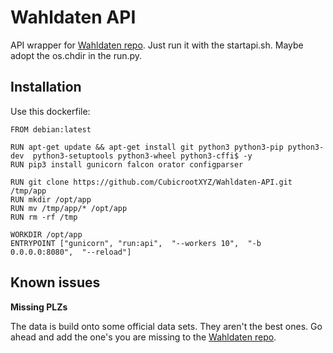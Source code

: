 # Wahldaten API 

API wrapper for [Wahldaten repo](https://github.com/CubicrootXYZ/Wahldaten). Just run it with the startapi.sh. Maybe adopt the os.chdir in the run.py.

## Installation
Use this dockerfile: 
```
FROM debian:latest

RUN apt-get update && apt-get install git python3 python3-pip python3-dev  python3-setuptools python3-wheel python3-cffi$ -y
RUN pip3 install gunicorn falcon orator configparser

RUN git clone https://github.com/CubicrootXYZ/Wahldaten-API.git /tmp/app
RUN mkdir /opt/app
RUN mv /tmp/app/* /opt/app
RUN rm -rf /tmp

WORKDIR /opt/app
ENTRYPOINT ["gunicorn", "run:api",  "--workers 10",  "-b 0.0.0.0:8080",  "--reload"]

```

## Known issues

**Missing PLZs**

The data is build onto some official data sets. They aren't the best ones. Go ahead and add the one's you are missing to the [Wahldaten repo](https://github.com/CubicrootXYZ/Wahldaten). 
